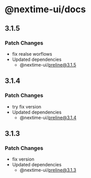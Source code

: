 # @nextime-ui/docs

## 3.1.5

### Patch Changes

- fix realse worflows
- Updated dependencies
  - @nextime-ui/preline@3.1.5

## 3.1.4

### Patch Changes

- try fix version
- Updated dependencies
  - @nextime-ui/preline@3.1.4

## 3.1.3

### Patch Changes

- fix version
- Updated dependencies
  - @nextime-ui/preline@3.1.3
